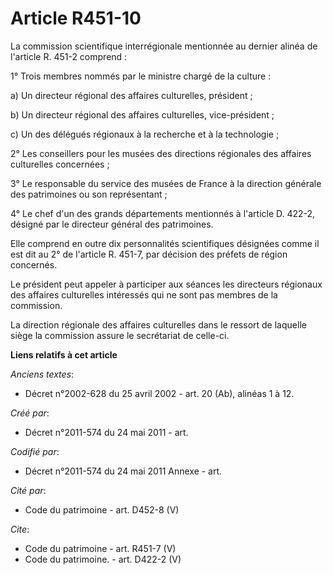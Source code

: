 # Article R451-10

La commission scientifique interrégionale mentionnée au dernier alinéa de l'article R. 451-2 comprend :

1° Trois membres nommés par le ministre chargé de la culture :

a) Un directeur régional des affaires culturelles, président ;

b) Un directeur régional des affaires culturelles, vice-président ;

c) Un des délégués régionaux à la recherche et à la technologie ;

2° Les conseillers pour les musées des directions régionales des affaires culturelles concernées ;

3° Le responsable du service des musées de France à la direction générale des patrimoines ou son représentant ;

4° Le chef d'un des grands départements mentionnés à l'article D. 422-2, désigné par le directeur général des patrimoines.

Elle comprend en outre dix personnalités scientifiques désignées comme il est dit au 2° de l'article R. 451-7, par décision
des préfets de région concernés.

Le président peut appeler à participer aux séances les directeurs régionaux des affaires culturelles intéressés qui ne sont
pas membres de la commission.

La direction régionale des affaires culturelles dans le ressort de laquelle siège la commission assure le secrétariat de
celle-ci.

**Liens relatifs à cet article**

_Anciens textes_:

  - Décret n°2002-628 du 25 avril 2002 - art. 20 (Ab), alinéas 1 à 12.

_Créé par_:

  - Décret n°2011-574 du 24 mai 2011  - art.

_Codifié par_:

  - Décret n°2011-574 du 24 mai 2011 Annexe - art.

_Cité par_:

  - Code du patrimoine - art. D452-8 (V)

_Cite_:

  - Code du patrimoine - art. R451-7 (V)
  - Code du patrimoine. - art. D422-2 (V)
